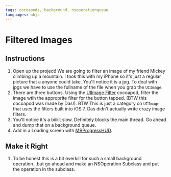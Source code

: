 ```yaml
---
tags: cocoapods, background, nsoperationqueue
languages: objc
---
```


# Filtered Images

## Instructions

  1. Open up the project! We are going to filter an image of my friend Mickey climbing up a mountain. I took this with my iPhone so it's just a regular picture that a anyone could take. You'll notice it is a jpg. To deal with jpgs we have to use the fullname of the file when you grab the `UIImage`. 
  2. There are three buttons. Using the [UIImage Filter](https://github.com/dasmer/UIImage-Filter) cocoapod, filter the image wtih the approprite filter for the button tapped. (BTW this cocoapod was made by Das!). BTW This is just a category on `UIImage` that uses the filters built into iOS 7. Das didn't actually write crazy image filters.
  3. You'll notice it's a biiiiit slow. Definitely blocks the main thread. Go ahead and dump that on a background queue.
  4. Add in a Loading screen with [MBProgressHUD](https://github.com/jdg/MBProgressHUD).


## Make it Right

  1. To be honest this is a bit overkill for such a small background operation...but go ahead and make an NSOperation Subclass and put the operation in the subclass.

